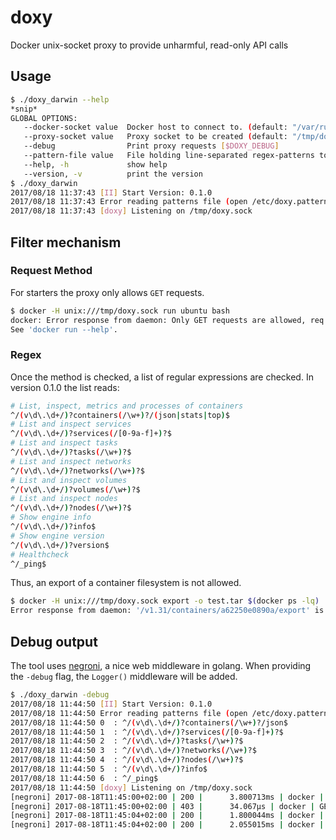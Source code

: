 # doxy
Docker unix-socket proxy to provide unharmful, read-only API calls

## Usage

```bash
$ ./doxy_darwin --help
*snip*
GLOBAL OPTIONS:
   --docker-socket value  Docker host to connect to. (default: "/var/run/docker.sock") [$DOXY_DOCKER_SOCKET]
   --proxy-socket value   Proxy socket to be created (default: "/tmp/doxy.sock") [$DOXY_PROXY_SOCKET]
   --debug                Print proxy requests [$DOXY_DEBUG]
   --pattern-file value   File holding line-separated regex-patterns to be allowed (comments allowed, use #) (default: "/etc/doxy.pattern") [$DOXY_PATTERN_FILE]
   --help, -h             show help
   --version, -v          print the version
$ ./doxy_darwin
2017/08/18 11:37:43 [II] Start Version: 0.1.0
2017/08/18 11:37:43 Error reading patterns file (open /etc/doxy.pattern: no such file or directory), using default patterns
2017/08/18 11:37:43 [doxy] Listening on /tmp/doxy.sock
```

## Filter mechanism

### Request Method

For starters the proxy only allows `GET` requests.

```bash
$ docker -H unix:///tmp/doxy.sock run ubuntu bash
docker: Error response from daemon: Only GET requests are allowed, req.Method: POST.
See 'docker run --help'.
```

### Regex

Once the method is checked, a list of regular expressions are checked. In version 0.1.0 the list reads:

```bash
# List, inspect, metrics and processes of containers
^/(v\d\.\d+/)?containers(/\w+)?/(json|stats|top)$
# List and inspect services
^/(v\d\.\d+/)?services(/[0-9a-f]+)?$
# List and inspect tasks
^/(v\d\.\d+/)?tasks(/\w+)?$
# List and inspect networks
^/(v\d\.\d+/)?networks(/\w+)?$
# List and inspect volumes
^/(v\d\.\d+/)?volumes(/\w+)?$
# List and inspect nodes
^/(v\d\.\d+/)?nodes(/\w+)?$
# Show engine info
^/(v\d\.\d+/)?info$
# Show engine version
^/(v\d\.\d+/)?version$
# Healthcheck
^/_ping$
```

Thus, an export of a container filesystem is not allowed.

```bash
$ docker -H unix:///tmp/doxy.sock export -o test.tar $(docker ps -lq)
Error response from daemon: '/v1.31/containers/a62250e0890a/export' is not allowed.
```

## Debug output

The tool uses [negroni](https://github.com/urfave/negroni), a nice web middleware in golang.
When providing the `-debug` flag, the `Logger()` middleware will be added.

```bash
$ ./doxy_darwin -debug
2017/08/18 11:44:50 [II] Start Version: 0.1.0
2017/08/18 11:44:50 Error reading patterns file (open /etc/doxy.pattern: no such file or directory), using default patterns
2017/08/18 11:44:50 0  : ^/(v\d\.\d+/)?containers(/\w+)?/json$
2017/08/18 11:44:50 1  : ^/(v\d\.\d+/)?services(/[0-9a-f]+)?$
2017/08/18 11:44:50 2  : ^/(v\d\.\d+/)?tasks(/\w+)?$
2017/08/18 11:44:50 3  : ^/(v\d\.\d+/)?networks(/\w+)?$
2017/08/18 11:44:50 4  : ^/(v\d\.\d+/)?nodes(/\w+)?$
2017/08/18 11:44:50 5  : ^/(v\d\.\d+/)?info$
2017/08/18 11:44:50 6  : ^/_ping$
2017/08/18 11:44:50 [doxy] Listening on /tmp/doxy.sock
[negroni] 2017-08-18T11:45:00+02:00 | 200 | 	 3.800713ms | docker | GET /_ping
[negroni] 2017-08-18T11:45:00+02:00 | 403 | 	 34.067µs | docker | GET /v1.31/containers/a62250e0890a/export
[negroni] 2017-08-18T11:45:04+02:00 | 200 | 	 1.800044ms | docker | GET /_ping
[negroni] 2017-08-18T11:45:04+02:00 | 200 | 	 2.055015ms | docker | GET /v1.31/containers/json
```